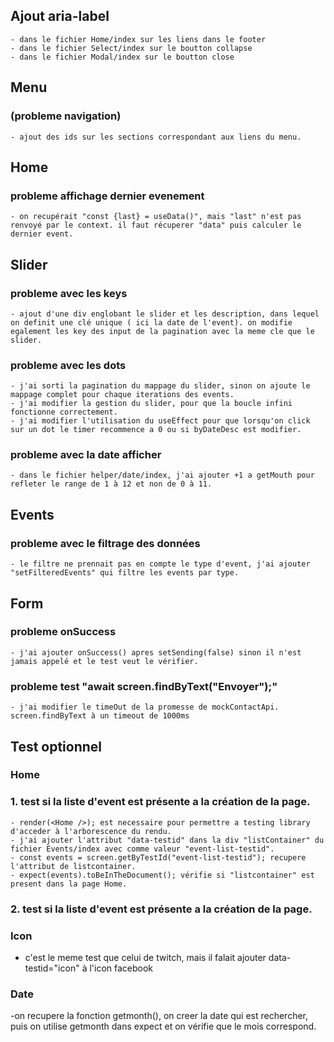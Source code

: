 ## Ajout aria-label
    - dans le fichier Home/index sur les liens dans le footer
    - dans le fichier Select/index sur le boutton collapse
    - dans le fichier Modal/index sur le boutton close
## Menu 
### (probleme navigation)
    - ajout des ids sur les sections correspondant aux liens du menu.
## Home
### probleme affichage dernier evenement
    - on recupérait "const {last} = useData()", mais "last" n'est pas renvoyé par le context. il faut récuperer "data" puis calculer le dernier event.
## Slider
### probleme avec les keys
    - ajout d'une div englobant le slider et les description, dans lequel on definit une clé unique ( ici la date de l'event). on modifie egalement les key des input de la pagination avec la meme cle que le slider. 
### probleme avec les dots
    - j'ai sorti la pagination du mappage du slider, sinon on ajoute le mappage complet pour chaque iterations des events.  
    - j'ai modifier la gestion du slider, pour que la boucle infini fonctionne correctement.
    - j'ai modifier l'utilisation du useEffect pour que lorsqu'on click sur un dot le timer recommence a 0 ou si byDateDesc est modifier.
### probleme avec la date afficher
    - dans le fichier helper/date/index, j'ai ajouter +1 a getMouth pour refleter le range de 1 à 12 et non de 0 à 11.
## Events
### probleme avec le filtrage des données
    - le filtre ne prennait pas en compte le type d'event, j'ai ajouter "setFilteredEvents" qui filtre les events par type.
## Form
### probleme onSuccess
    - j'ai ajouter onSuccess() apres setSending(false) sinon il n'est jamais appelé et le test veut le vérifier.
### probleme test "await screen.findByText("Envoyer");"
    - j'ai modifier le timeOut de la promesse de mockContactApi. screen.findByText à un timeout de 1000ms


## Test optionnel
### Home
### 1. test si la liste d'event est présente a la création de la page.
    - render(<Home />); est necessaire pour permettre a testing library d'acceder à l'arborescence du rendu.
    - j'ai ajouter l'attribut "data-testid" dans la div "listContainer" du fichier Events/index avec comme valeur "event-list-testid".
    - const events = screen.getByTestId("event-list-testid"); recupere l'attribut de listcontainer.
    - expect(events).toBeInTheDocument(); vérifie si "listcontainer" est present dans la page Home.
### 2. test si la liste d'event est présente a la création de la page.

### Icon
- c'est le meme test que celui de twitch, mais il falait ajouter data-testid="icon" à l'icon facebook
### Date
-on recupere la fonction getmonth(), on creer la date qui est rechercher, puis on utilise getmonth dans expect et on vérifie que le mois correspond.